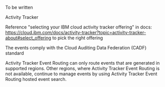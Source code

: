 To be written

Activity Tracker

Reference "selecting your IBM cloud activity tracker offering" in docs: https://cloud.ibm.com/docs/activity-tracker?topic=activity-tracker-about#select_offering to pick the right offering

The events comply with the Cloud Auditing Data Federation (CADF) standard

Activity Tracker Event Routing can only route events that are generated in supported regions. Other regions, where Activity Tracker Event Routing is not available, continue to manage events by using Activity Tracker Event Routing hosted event search.

